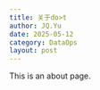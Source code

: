 ```yaml
---
title: 关于do>t
author: JQ.Yu
date: 2025-05-12
category: DataOps
layout: post
---
```


This is an about page.
